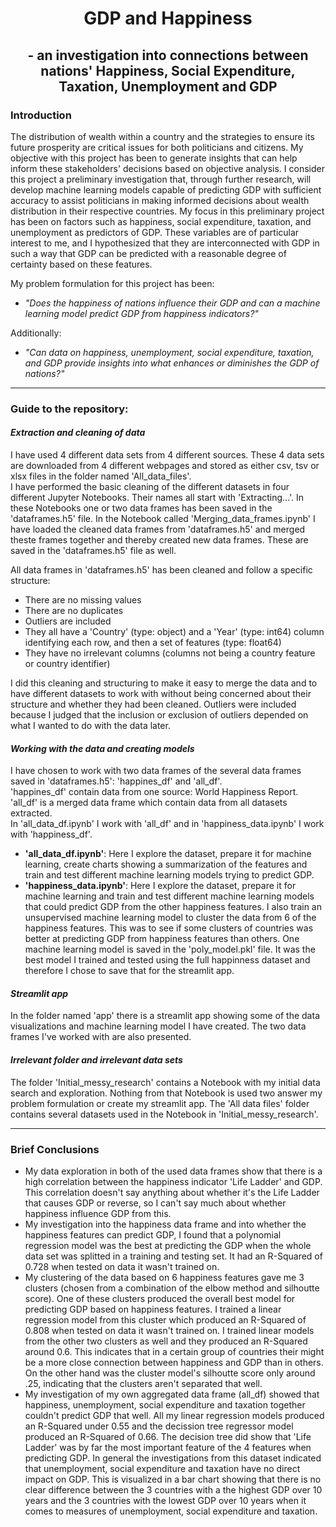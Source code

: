 # <div align='center'> GDP and Happiness </div>
## <div align='center'> - an investigation into connections between nations' Happiness, Social Expenditure, Taxation, Unemployment and GDP </div>

### Introduction

The distribution of wealth within a country and the strategies to ensure its future prosperity are critical issues for both politicians and citizens. My objective with this project has been to generate insights that can help inform these stakeholders' decisions based on objective analysis. I consider this project a preliminary investigation that, through further research, will develop machine learning models capable of predicting GDP with sufficient accuracy to assist politicians in making informed decisions about wealth distribution in their respective countries. My focus in this preliminary project has been on factors such as happiness, social expenditure, taxation, and unemployment as predictors of GDP. These variables are of particular interest to me, and I hypothesized that they are interconnected with GDP in such a way that GDP can be predicted with a reasonable degree of certainty based on these features.   

 My problem formulation for this project has been:

- *"Does the happiness of nations influence their GDP and can a machine learning model predict GDP from happiness indicators?"*  
  
Additionally:  
  
- *"Can data on happiness, unemployment, social expenditure, taxation, and GDP provide insights into what enhances or diminishes the GDP of nations?"*

  
---
  
### Guide to the repository:  

#### _Extraction and cleaning of data_
I have used 4 different data sets from 4 different sources. These 4 data sets are downloaded from 4 different webpages and stored as either csv, tsv or xlsx files in the folder named 'All_data_files'.   
I have performed the basic cleaning of the different datasets in four different Jupyter Notebooks. Their names all start with 'Extracting...'. In these Notebooks one or two data frames has been saved in the 'dataframes.h5' file. In the Notebook called 'Merging_data_frames.ipynb' I have loaded the cleaned data frames from 'dataframes.h5' and merged theste frames together and thereby created new data frames. These are saved in the 'dataframes.h5' file as well.  

All data frames in 'dataframes.h5' has been cleaned and follow a specific structure: 
- There are no missing values
- There are no duplicates
- Outliers are included
- They all have a 'Country' (type: object) and a 'Year' (type: int64) column identifying each row, and then a set of features (type: float64)
- They have no irrelevant columns (columns not being a country feature or country identifier)
  
I did this cleaning and structuring to make it easy to merge the data and to have different datasets to work with without being concerned about their structure and whether they had been cleaned.
Outliers were included because I judged that the inclusion or exclusion of outliers depended on what I wanted to do with the data later.  
  
  
#### _Working with the data and creating models_
I have chosen to work with two data frames of the several data frames saved in 'dataframes.h5': 'happines_df' and 'all_df'.  
'happines_df' contain data from one source: World Happiness Report. 'all_df' is a merged data frame which contain data from all datasets extracted.    
In 'all_data_df.ipynb' I work with 'all_df' and in 'happiness_data.ipynb' I work with 'happiness_df'. 
- **'all_data_df.ipynb'**: Here I explore the dataset, prepare it for machine learning, create charts showing a summarization of the features and train and test different machine learning models trying to predict GDP. 
- **'happiness_data.ipynb'**: Here I explore the dataset, prepare it for machine learning and train and test different machine learning models that could predict GDP from the other happiness features. I also train an unsupervised machine learning model to cluster the data from 6 of the happiness features. This was to see if some clusters of countries was better at predicting GDP from happiness features than others. One machine learning model is saved in the 'poly_model.pkl' file. It was the best model I trained and tested using the full happinness dataset and therefore I chose to save that for the streamlit app.   
  
#### _Streamlit app_
In the folder named 'app' there is a streamlit app showing some of the data visualizations and machine learning model I have created. The two data frames I've worked with are also presented.  
  
#### _Irrelevant folder and irrelevant data sets_
The folder 'Initial_messy_research' contains a Notebook with my initial data search and exploration. Nothing from that Notebook is used two answer my problem formulation or create my streamlit app. The 'All data files' folder contains several datasets used in the Notebook in 'Initial_messy_research'.

---

### Brief Conclusions

- My data exploration in both of the used data frames show that there is a high correlation between the happiness indicator 'Life Ladder' and GDP. This correlation doesn't say anything about whether it's the Life Ladder that causes GDP or reverse, so I can't say much about whether happiness influence GDP from this. 
- My investigation into the happiness data frame and into whether the happiness features can predict GDP, I found that a polynomial regression model was the best at predicting the GDP when the whole data set was splitted in a training and testing set. It had an R-Squared of 0.728 when tested on data it wasn't trained on.  
- My clustering of the data based on 6 happiness features gave me 3 clusters (chosen from a combination of the elbow method and silhoutte score). One of these clusters produced the overall best model for predicting GDP based on happiness features. I trained a linear regression model from this cluster which produced an R-Squared of 0.808 when tested on data it wasn't trained on. I trained linear models from the other two clusters as well and they produced an R-Squared around 0.6. This indicates that in a certain group of countries their might be a more close connection between happiness and GDP than in others. On the other hand was the cluster model's silhoutte score only around .25, indicating that the clusters aren't separated that well.
- My investigation of my own aggregated data frame (all_df) showed that happiness, unemployment, social expenditure and taxation together couldn't predict GDP that well. All my linear regression models produced an R-Squared under 0.55 and the decission tree regressor model produced an R-Squared of 0.66. The decision tree did show that 'Life Ladder' was by far the most important feature of the 4 features when predicting GDP. In general the investigations from this dataset indicated that unemployment, social expenditure and taxation have no direct impact on GDP. This is visualized in a bar chart showing that there is no clear difference between the 3 countries with a the highest GDP over 10 years and the 3 countries with the lowest GDP over 10 years when it comes to measures of unemployment, social expenditure and taxation. 

 



